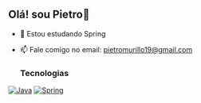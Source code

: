 ## Olá! sou Pietro👋


- 🌱 Estou estudando Spring
- 📫 Fale comigo no email: pietromurillo19@gmail.com

  <h3>Tecnologias</h3>
 [![Java](https://img.shields.io/badge/Java-ED8B00?style=for-the-badge&logo=openjdk&logoColor=white)](https://docs.oracle.com/en/java/javase/17/docs/api/index.html)
[![Spring](https://img.shields.io/badge/Spring-6DB33F?style=for-the-badge&logo=spring&logoColor=white)](https://springdoc.org/)


